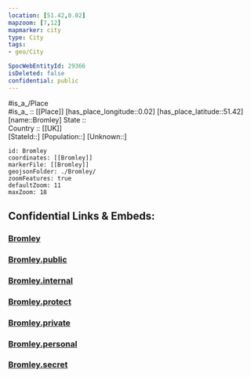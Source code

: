```yaml
---
location: [51.42,0.02] 
mapzoom: [7,12] 
mapmarker: city 
type: City
tags:
- geo/City

SpocWebEntityId: 29366
isDeleted: false
confidential: public
---
```

#is_a_/Place  
#is_a_ :: [[Place]] 
[has_place_longitude::0.02] 
[has_place_latitude::51.42] 
[name::Bromley] 
State ::  
Country :: [[UK]]  
[StateId::] 
[Population::] 
[Unknown::] 


```leaflet
id: Bromley
coordinates: [[Bromley]] 
markerFile: [[Bromley]] 
geojsonFolder: ./Bromley/
zoomFeatures: true 
defaultZoom: 11 
maxZoom: 18
```


## Confidential Links & Embeds: 

### [Bromley](/_Standards/Earth/Continent/Europe/Europe~North/UK/England/Regions~England/London,Greater/cities~GreaterLondon/Lewisham/Bromley.md) 

### [Bromley.public](/_public/Earth/Continent/Europe/Europe~North/UK/England/Regions~England/London,Greater/cities~GreaterLondon/Lewisham/Bromley.public.md) 

### [Bromley.internal](/_internal/Earth/Continent/Europe/Europe~North/UK/England/Regions~England/London,Greater/cities~GreaterLondon/Lewisham/Bromley.internal.md) 

### [Bromley.protect](/_protect/Earth/Continent/Europe/Europe~North/UK/England/Regions~England/London,Greater/cities~GreaterLondon/Lewisham/Bromley.protect.md) 

### [Bromley.private](/_private/Earth/Continent/Europe/Europe~North/UK/England/Regions~England/London,Greater/cities~GreaterLondon/Lewisham/Bromley.private.md) 

### [Bromley.personal](/_personal/Earth/Continent/Europe/Europe~North/UK/England/Regions~England/London,Greater/cities~GreaterLondon/Lewisham/Bromley.personal.md) 

### [Bromley.secret](/_secret/Earth/Continent/Europe/Europe~North/UK/England/Regions~England/London,Greater/cities~GreaterLondon/Lewisham/Bromley.secret.md)

